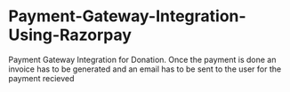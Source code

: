 # Payment-Gateway-Integration-Using-Razorpay
Payment Gateway Integration for Donation. Once the payment is done an invoice has to be generated and an email has to be sent to the user for the payment recieved 
